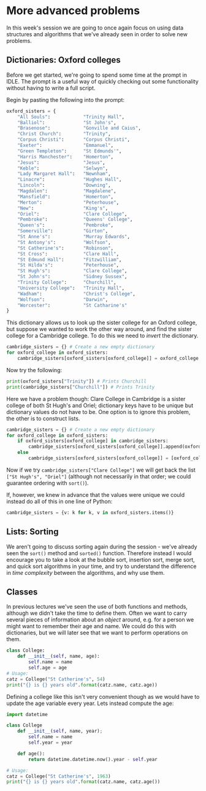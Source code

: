 # More advanced problems

In this week's session we are going to once again focus on using data structures
and algorithms that we've already seen in order to solve new problems.

## Dictionaries: Oxford colleges

Before we get started, we're going to spend some time at the prompt in IDLE. The
prompt is a useful way of quickly checking out some functionality without having
to write a full script.

Begin by pasting the following into the prompt:

```python
oxford_sisters = {
    "All Souls":            "Trinity Hall",
    "Balliol":              "St John's",
    "Brasenose":            "Gonville and Caius",
    "Christ Church":        "Trinity",
    "Corpus Christi":       "Corpus Christi",
    "Exeter":               "Emmanuel",
    "Green Templeton":      "St Edmunds'",
    "Harris Manchester":    "Homerton",
    "Jesus":                "Jesus",
    "Keble":                "Selwyn",
    "Lady Margaret Hall":   "Newnham",
    "Linacre":              "Hughes Hall",
    "Lincoln":              "Downing",
    "Magdalen":             "Magdalene",
    "Mansfield":            "Homerton",
    "Merton":               "Peterhouse",
    "New":                  "King's",
    "Oriel":                "Clare College",
    "Pembroke":             "Queens' College",
    "Queen's":              "Pembroke",
    "Somerville":           "Girton",
    "St Anne's":            "Murray Edwards",
    "St Antony's":          "Wolfson",
    "St Catherine's":       "Robinson",
    "St Cross":             "Clare Hall",
    "St Edmund Hall":       "Fitzwilliam",
    "St Hilda's":           "Peterhouse",
    "St Hugh's":            "Clare College",
    "St John's":            "Sidney Sussex",
    "Trinity College":      "Churchill",
    "University College":   "Trinity Hall",
    "Wadham":               "Christ's College",
    "Wolfson":              "Darwin",
    "Worcester":            "St Catharine's"
}
```

This dictionary allows us to look up the sister college for an Oxford college,
but suppose we wanted to work the other way around, and find the sister college
for a Cambridge college. To do this we need to *invert* the dictionary.

```python
cambridge_sisters = {} # Create a new empty dictionary
for oxford_college in oxford_sisters:
    cambridge_sisters[oxford_sisters[oxford_college]] = oxford_college
```

Now try the following:

```python
print(oxford_sisters["Trinity"]) # Prints Churchill
print(cambridge_sisters["Churchill"]) # Prints Trinity
```

Here we have a problem though: Clare College in Cambridge is a sister college of
both St Hugh's and Oriel; dictionary keys have to be unique but dictionary
values do not have to be. One option is to ignore this problem, the other is to
construct lists.

```python
cambridge_sisters = {} # Create a new empty dictionary
for oxford_college in oxford_sisters:
    if oxford_sisters[oxford_college] in cambridge_sisters:
        cambridge_sisters[oxford_sisters[oxford_college]].append(oxford_college)
    else
        cambridge_sisters[oxford_sisters[oxford_college]] = [oxford_college]
```

Now if we try `cambridge_sisters["Clare College"]` we will get back the list
`["St Hugh's", "Oriel"]` (although not necessarily in that order; we could
guarantee ordering with `sort()`).

If, however, we knew in advance that the values were unique we could instead do
all of this in one line of Python:

```python
cambridge_sisters = {v: k for k, v in oxford_sisters.items()}
```

## Lists: Sorting

We aren't going to discuss sorting again during the session - we've already seen
the `sort()` method and `sorted()` function. Therefore instead I would encourage
you to take a look at the bubble sort, insertion sort, merge sort, and quick
sort algorithms in your time, and try to understand the difference in *time
complexity* between the algorithms, and why use them.

## Classes

In previous lectures we've seen the use of both functions and methods, although
we didn't take the time to define them. Often we want to carry several pieces of
information about an *object* around, e.g. for a person we might want to
remember their age and name. We could do this with dictionaries, but we will
later see that we want to perform operations on them.

```python
class College:
    def __init__(self, name, age):
        self.name = name
        self.age = age
# Usage:
catz = College("St Catherine's", 54)
print("{} is {} years old".format(catz.name, catz.age))
```

Defining a college like this isn't very convenient though as we would have to
update the age variable every year. Lets instead compute the age:

```python
import datetime

class College
    def __init__(self, name, year);
        self.name = name
        self.year = year

    def age():
        return datetime.datetime.now().year - self.year

# Usage:
catz = College("St Catherine's", 1963)
print("{} is {} years old".format(catz.name, catz.age())
```
